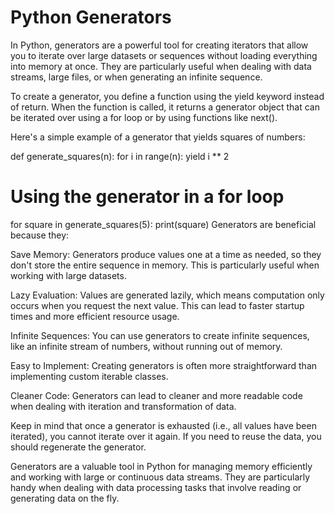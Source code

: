 # Python Generators

In Python, generators are a powerful tool for creating iterators that allow you to iterate over large datasets or sequences without loading everything into memory at once. They are particularly useful when dealing with data streams, large files, or when generating an infinite sequence.

To create a generator, you define a function using the yield keyword instead of return. When the function is called, it returns a generator object that can be iterated over using a for loop or by using functions like next().

Here's a simple example of a generator that yields squares of numbers:

def generate_squares(n):
    for i in range(n):
        yield i ** 2

# Using the generator in a for loop
for square in generate_squares(5):
    print(square)
Generators are beneficial because they:

Save Memory: Generators produce values one at a time as needed, so they don't store the entire sequence in memory. This is particularly useful when working with large datasets.

Lazy Evaluation: Values are generated lazily, which means computation only occurs when you request the next value. This can lead to faster startup times and more efficient resource usage.

Infinite Sequences: You can use generators to create infinite sequences, like an infinite stream of numbers, without running out of memory.

Easy to Implement: Creating generators is often more straightforward than implementing custom iterable classes.

Cleaner Code: Generators can lead to cleaner and more readable code when dealing with iteration and transformation of data.

Keep in mind that once a generator is exhausted (i.e., all values have been iterated), you cannot iterate over it again. If you need to reuse the data, you should regenerate the generator.

Generators are a valuable tool in Python for managing memory efficiently and working with large or continuous data streams. They are particularly handy when dealing with data processing tasks that involve reading or generating data on the fly.